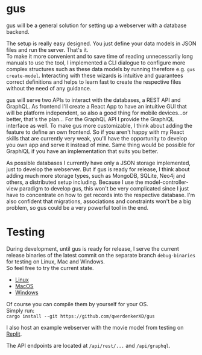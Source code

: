 # gus

gus will be a general solution for setting up a webserver with a database backend.

The setup is really easy designed. You just define your data models in JSON files and run the server. That's it.<br>
To make it more convenient and to save time of reading unnecessarily long manuals to use the tool, I implemented a CLI dialogue to configure more complex structures such as these data models by running therefore e.g. `gus create-model`.
Interacting with these wizards is intuitive and guarantees correct definitions and helps to learn fast to create the respective files without the need of any guidance.

gus will serve two APIs to interact with the databases, a REST API and GraphQL. As frontend I'll create a React App to have an intuitive GUI that will be platform independent, so also a good thing for mobile devices...or better, that's the plan...
For the GraphQL API I provide the Graph*i*QL interface as well. To make gus more customizable, I think about adding the feature to define an own frontend. So if you aren't happy with my React skills that are currently very weak, you'll have the opportunity to develop you own app and serve it instead of mine. Same thing would be possible for Graph*i*QL if you have an implementation that suits you better.

As possible databases I currently have only a JSON storage implemented, just to develop the webserver. But if gus is ready for release, I think about adding much more storage types, such as MongoDB, SQLite, Neo4j and others, a distributed setup including. Because I use the model-controller-view paradigm to develop gus, this won't be very complicated since I just have to concentrate on how to get records into the respective database.
I'm also confident that migrations, associations and constraints won't be a big problem, so gus could be a very powerful tool in the end.

# Testing 
During development, until gus is ready for release, I serve the current release binaries of the latest commit on the separate branch `debug-binaries` for testing on Linux, Mac and Windows.<br>
So feel free to try the current state.
 - [Linux](https://www.github.com/qwerdenkerXD/gus/raw/debug-binaries/gus-linux)
 - [MacOS](https://www.github.com/qwerdenkerXD/gus/raw/debug-binaries/gus-mac)
 - [Windows](https://www.github.com/qwerdenkerXD/gus/raw/debug-binaries/gus-win.exe)

Of course you can compile them by yourself for your OS.
<br>Simply run:<br>
`cargo install --git https://github.com/qwerdenkerXD/gus`

I also host an example webserver with the movie model from testing on [Replit](https://gus.qwerdenkerxd.repl.co/).

The API endpoints are located at `/api/rest/...` and `/api/graphql`.